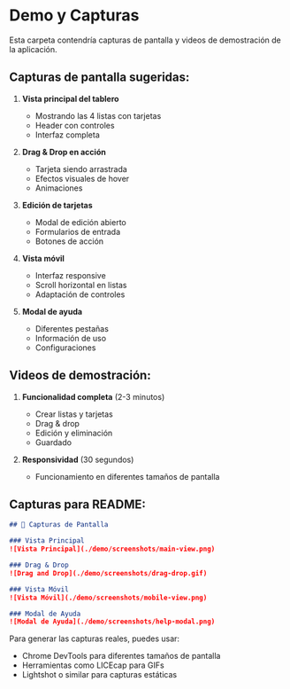 # Demo y Capturas

Esta carpeta contendría capturas de pantalla y videos de demostración de la aplicación.

## Capturas de pantalla sugeridas:

1. **Vista principal del tablero**
   - Mostrando las 4 listas con tarjetas
   - Header con controles
   - Interfaz completa

2. **Drag & Drop en acción**
   - Tarjeta siendo arrastrada
   - Efectos visuales de hover
   - Animaciones

3. **Edición de tarjetas**
   - Modal de edición abierto
   - Formularios de entrada
   - Botones de acción

4. **Vista móvil**
   - Interfaz responsive
   - Scroll horizontal en listas
   - Adaptación de controles

5. **Modal de ayuda**
   - Diferentes pestañas
   - Información de uso
   - Configuraciones

## Videos de demostración:

1. **Funcionalidad completa** (2-3 minutos)
   - Crear listas y tarjetas
   - Drag & drop
   - Edición y eliminación
   - Guardado

2. **Responsividad** (30 segundos)
   - Funcionamiento en diferentes tamaños de pantalla

## Capturas para README:

```markdown
## 📸 Capturas de Pantalla

### Vista Principal
![Vista Principal](./demo/screenshots/main-view.png)

### Drag & Drop
![Drag and Drop](./demo/screenshots/drag-drop.gif)

### Vista Móvil
![Vista Móvil](./demo/screenshots/mobile-view.png)

### Modal de Ayuda
![Modal de Ayuda](./demo/screenshots/help-modal.png)
```

Para generar las capturas reales, puedes usar:
- Chrome DevTools para diferentes tamaños de pantalla
- Herramientas como LICEcap para GIFs
- Lightshot o similar para capturas estáticas
